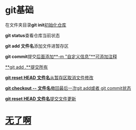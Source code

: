 # git基础

在文件夹目录**git init**<u>初始化仓库</u>  

**git status**查看仓库当前状态    

**git add 文件名**添加文件进暂存区  

**git commit**提交<u>后面添加**-m "自定义信息"**可添加注释

**git add .**提交所有  

**git reset HEAD 文件名**从暂存区取消文件修改

**git checkout -- 文件名**撤回最后一次git add或者 git commit状态

**git reset HEAD 文件名**提交文件更新  

# 无了啊  







